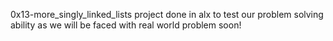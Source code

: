0x13-more_singly_linked_lists project done in alx to test our problem solving ability as we will be faced with real world problem soon!
